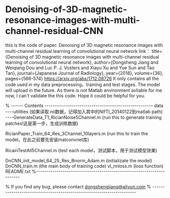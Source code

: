 # Denoising-of-3D-magnetic-resonance-images-with-multi-channel-residual-CNN
this is the code of paper: Denoising of 3D magnetic resonance images with multi-channel residual learning of convolutional neural network link：
  title={Denoising of 3D magnetic resonance images with multi-channel residual learning of convolutional neural network},
  author={Dongsheng Jiang and Weiqiang Dou and Luc P. J. Vosters and Xiayu Xu and Yue Sun and Tao Tan},
  journal={Japanese Journal of Radiology},
  year={2018},
  volume={36},
  pages={566-574}
https://arxiv.org/abs/1712.08726
It only contains all the code used in my data preprocessing，training and test stages. The model will upload in the future.
As there is not Matlab environment avliable for me now, I can't validate the this code. 
Hope it could be helpful for you.

% ------ Contents -----------------------------------------------------
data
----utilities (如果读取.nii数据，记得加入其中的NIfTI_20140122到matlab path)
----GenerateData_T1_RicianNoise5Channel.m (run this to generate training patches!这是第一步，生成训练数据)

RicianPaper_Train_64_Res_3Channel_10layers.m  (run this to train the model，在此之前要先安装matconvnet库)

RicainTestAll5Channel.m  (test each model，测试脚本，用于测试模型效果)

DnCNN_init_model_64_25_Res_Bnorm_Adam.m  (initializate the model)
DnCNN_train.m (the main body of training code)
vl_nnloss.m   (loss function)
README.txt
%----------------------------------------------------------------------

% If you find any bug, please contact dongshengjiang@aliyun.com
% ----------------------------------------------------------------------
